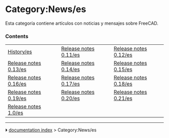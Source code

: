 # Category:News/es
Esta categoría contiene artículos con noticias y mensajes sobre FreeCAD.

### Contents

|     |     |     |
| --- | --- | --- |
| [History/es](History/es.md) | [Release notes 0.11/es](Release_notes_0.11/es.md) | [Release notes 0.12/es](Release_notes_0.12/es.md) |
| [Release notes 0.13/es](Release_notes_0.13/es.md) | [Release notes 0.14/es](Release_notes_0.14/es.md) | [Release notes 0.15/es](Release_notes_0.15/es.md) |
| [Release notes 0.16/es](Release_notes_0.16/es.md) | [Release notes 0.17/es](Release_notes_0.17/es.md) | [Release notes 0.18/es](Release_notes_0.18/es.md) |
| [Release notes 0.19/es](Release_notes_0.19/es.md) | [Release notes 0.20/es](Release_notes_0.20/es.md) | [Release notes 0.21/es](Release_notes_0.21/es.md) |
| [Release notes 1.0/es](Release_notes_1.0/es.md) |



---
⏵ [documentation index](../README.md) > Category:News/es
